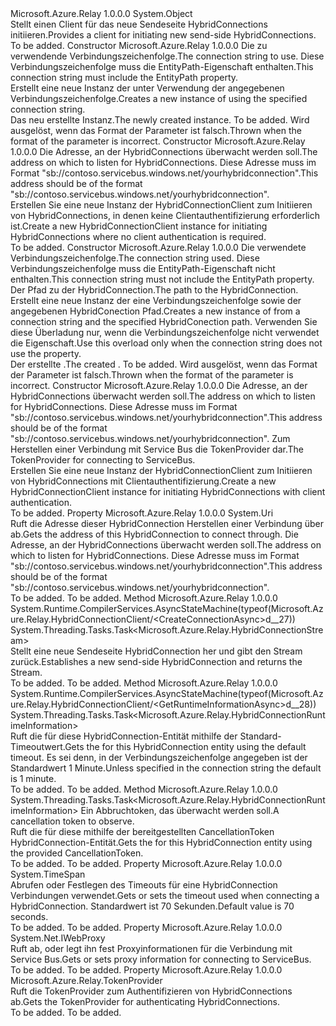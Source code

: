 <Type Name="HybridConnectionClient" FullName="Microsoft.Azure.Relay.HybridConnectionClient">
  <TypeSignature Language="C#" Value="public class HybridConnectionClient" />
  <TypeSignature Language="ILAsm" Value=".class public auto ansi beforefieldinit HybridConnectionClient extends System.Object" />
  <TypeSignature Language="DocId" Value="T:Microsoft.Azure.Relay.HybridConnectionClient" />
  <TypeSignature Language="VB.NET" Value="Public Class HybridConnectionClient" />
  <TypeSignature Language="F#" Value="type HybridConnectionClient = class" />
  <AssemblyInfo>
    <AssemblyName>Microsoft.Azure.Relay</AssemblyName>
    <AssemblyVersion>1.0.0.0</AssemblyVersion>
  </AssemblyInfo>
  <Base>
    <BaseTypeName>System.Object</BaseTypeName>
  </Base>
  <Interfaces />
  <Docs>
    <summary>
            <span data-ttu-id="f7968-101">Stellt einen Client für das neue Sendeseite HybridConnections initiieren.</span><span class="sxs-lookup"><span data-stu-id="f7968-101">Provides a client for initiating new send-side HybridConnections.</span></span>
            </summary>
    <remarks>To be added.</remarks>
  </Docs>
  <Members>
    <Member MemberName=".ctor">
      <MemberSignature Language="C#" Value="public HybridConnectionClient (string connectionString);" />
      <MemberSignature Language="ILAsm" Value=".method public hidebysig specialname rtspecialname instance void .ctor(string connectionString) cil managed" />
      <MemberSignature Language="DocId" Value="M:Microsoft.Azure.Relay.HybridConnectionClient.#ctor(System.String)" />
      <MemberSignature Language="VB.NET" Value="Public Sub New (connectionString As String)" />
      <MemberSignature Language="F#" Value="new Microsoft.Azure.Relay.HybridConnectionClient : string -&gt; Microsoft.Azure.Relay.HybridConnectionClient" Usage="new Microsoft.Azure.Relay.HybridConnectionClient connectionString" />
      <MemberType>Constructor</MemberType>
      <AssemblyInfo>
        <AssemblyName>Microsoft.Azure.Relay</AssemblyName>
        <AssemblyVersion>1.0.0.0</AssemblyVersion>
      </AssemblyInfo>
      <Parameters>
        <Parameter Name="connectionString" Type="System.String" />
      </Parameters>
      <Docs>
        <param name="connectionString"><span data-ttu-id="f7968-102">Die zu verwendende Verbindungszeichenfolge.</span><span class="sxs-lookup"><span data-stu-id="f7968-102">The connection string to use.</span></span>  <span data-ttu-id="f7968-103">Diese Verbindungszeichenfolge muss die EntityPath-Eigenschaft enthalten.</span><span class="sxs-lookup"><span data-stu-id="f7968-103">This connection string must include the EntityPath property.</span></span></param>
        <summary><span data-ttu-id="f7968-104">Erstellt eine neue Instanz der <see cref="T:Microsoft.Azure.Relay.HybridConnectionClient" /> unter Verwendung der angegebenen Verbindungszeichenfolge.</span><span class="sxs-lookup"><span data-stu-id="f7968-104">Creates a new instance of <see cref="T:Microsoft.Azure.Relay.HybridConnectionClient" /> using the specified connection string.</span></span></summary>
        <returns><span data-ttu-id="f7968-105">Das neu erstellte <see cref="T:Microsoft.Azure.Relay.HybridConnectionClient" /> Instanz.</span><span class="sxs-lookup"><span data-stu-id="f7968-105">The newly created <see cref="T:Microsoft.Azure.Relay.HybridConnectionClient" /> instance.</span></span></returns>
        <remarks>To be added.</remarks>
        <exception cref="T:System.ArgumentException"><span data-ttu-id="f7968-106">Wird ausgelöst, wenn das Format der <paramref name="connectionString" /> Parameter ist falsch.</span><span class="sxs-lookup"><span data-stu-id="f7968-106">Thrown when the format of the <paramref name="connectionString" /> parameter is incorrect.</span></span></exception>
      </Docs>
    </Member>
    <Member MemberName=".ctor">
      <MemberSignature Language="C#" Value="public HybridConnectionClient (Uri address);" />
      <MemberSignature Language="ILAsm" Value=".method public hidebysig specialname rtspecialname instance void .ctor(class System.Uri address) cil managed" />
      <MemberSignature Language="DocId" Value="M:Microsoft.Azure.Relay.HybridConnectionClient.#ctor(System.Uri)" />
      <MemberSignature Language="VB.NET" Value="Public Sub New (address As Uri)" />
      <MemberSignature Language="F#" Value="new Microsoft.Azure.Relay.HybridConnectionClient : Uri -&gt; Microsoft.Azure.Relay.HybridConnectionClient" Usage="new Microsoft.Azure.Relay.HybridConnectionClient address" />
      <MemberType>Constructor</MemberType>
      <AssemblyInfo>
        <AssemblyName>Microsoft.Azure.Relay</AssemblyName>
        <AssemblyVersion>1.0.0.0</AssemblyVersion>
      </AssemblyInfo>
      <Parameters>
        <Parameter Name="address" Type="System.Uri" />
      </Parameters>
      <Docs>
        <param name="address"><span data-ttu-id="f7968-107">Die Adresse, an der HybridConnections überwacht werden soll.</span><span class="sxs-lookup"><span data-stu-id="f7968-107">The address on which to listen for HybridConnections.</span></span>  <span data-ttu-id="f7968-108">Diese Adresse muss im Format "sb://contoso.servicebus.windows.net/yourhybridconnection".</span><span class="sxs-lookup"><span data-stu-id="f7968-108">This address should be of the format "sb://contoso.servicebus.windows.net/yourhybridconnection".</span></span></param>
        <summary>
            <span data-ttu-id="f7968-109">Erstellen Sie eine neue Instanz der HybridConnectionClient zum Initiieren von HybridConnections, in denen keine Clientauthentifizierung erforderlich ist.</span><span class="sxs-lookup"><span data-stu-id="f7968-109">Create a new HybridConnectionClient instance for initiating HybridConnections where no client authentication is required.</span></span>
            </summary>
        <remarks>To be added.</remarks>
      </Docs>
    </Member>
    <Member MemberName=".ctor">
      <MemberSignature Language="C#" Value="public HybridConnectionClient (string connectionString, string path);" />
      <MemberSignature Language="ILAsm" Value=".method public hidebysig specialname rtspecialname instance void .ctor(string connectionString, string path) cil managed" />
      <MemberSignature Language="DocId" Value="M:Microsoft.Azure.Relay.HybridConnectionClient.#ctor(System.String,System.String)" />
      <MemberSignature Language="VB.NET" Value="Public Sub New (connectionString As String, path As String)" />
      <MemberSignature Language="F#" Value="new Microsoft.Azure.Relay.HybridConnectionClient : string * string -&gt; Microsoft.Azure.Relay.HybridConnectionClient" Usage="new Microsoft.Azure.Relay.HybridConnectionClient (connectionString, path)" />
      <MemberType>Constructor</MemberType>
      <AssemblyInfo>
        <AssemblyName>Microsoft.Azure.Relay</AssemblyName>
        <AssemblyVersion>1.0.0.0</AssemblyVersion>
      </AssemblyInfo>
      <Parameters>
        <Parameter Name="connectionString" Type="System.String" />
        <Parameter Name="path" Type="System.String" />
      </Parameters>
      <Docs>
        <param name="connectionString"><span data-ttu-id="f7968-110">Die verwendete Verbindungszeichenfolge.</span><span class="sxs-lookup"><span data-stu-id="f7968-110">The connection string used.</span></span> <span data-ttu-id="f7968-111">Diese Verbindungszeichenfolge muss die EntityPath-Eigenschaft nicht enthalten.</span><span class="sxs-lookup"><span data-stu-id="f7968-111">This connection string must not include the EntityPath property.</span></span></param>
        <param name="path"><span data-ttu-id="f7968-112">Der Pfad zu der HybridConnection.</span><span class="sxs-lookup"><span data-stu-id="f7968-112">The path to the HybridConnection.</span></span></param>
        <summary><span data-ttu-id="f7968-113">Erstellt eine neue Instanz der <see cref="T:Microsoft.Azure.Relay.HybridConnectionClient" /> eine Verbindungszeichenfolge sowie der angegebenen HybridConection Pfad.</span><span class="sxs-lookup"><span data-stu-id="f7968-113">Creates a new instance of <see cref="T:Microsoft.Azure.Relay.HybridConnectionClient" /> from a connection string and the specified HybridConection path.</span></span> <span data-ttu-id="f7968-114">Verwenden Sie diese Überladung nur, wenn die Verbindungszeichenfolge nicht verwendet die <see cref="P:Microsoft.Azure.Relay.RelayConnectionStringBuilder.EntityPath" /> Eigenschaft.</span><span class="sxs-lookup"><span data-stu-id="f7968-114">Use this overload only when the connection string does not use the <see cref="P:Microsoft.Azure.Relay.RelayConnectionStringBuilder.EntityPath" /> property.</span></span></summary>
        <returns><span data-ttu-id="f7968-115">Der erstellte <see cref="T:Microsoft.Azure.Relay.HybridConnectionClient" />.</span><span class="sxs-lookup"><span data-stu-id="f7968-115">The created <see cref="T:Microsoft.Azure.Relay.HybridConnectionClient" />.</span></span></returns>
        <remarks>To be added.</remarks>
        <exception cref="T:System.ArgumentException"><span data-ttu-id="f7968-116">Wird ausgelöst, wenn das Format der <paramref name="connectionString" /> Parameter ist falsch.</span><span class="sxs-lookup"><span data-stu-id="f7968-116">Thrown when the format of the <paramref name="connectionString" /> parameter is incorrect.</span></span></exception>
      </Docs>
    </Member>
    <Member MemberName=".ctor">
      <MemberSignature Language="C#" Value="public HybridConnectionClient (Uri address, Microsoft.Azure.Relay.TokenProvider tokenProvider);" />
      <MemberSignature Language="ILAsm" Value=".method public hidebysig specialname rtspecialname instance void .ctor(class System.Uri address, class Microsoft.Azure.Relay.TokenProvider tokenProvider) cil managed" />
      <MemberSignature Language="DocId" Value="M:Microsoft.Azure.Relay.HybridConnectionClient.#ctor(System.Uri,Microsoft.Azure.Relay.TokenProvider)" />
      <MemberSignature Language="F#" Value="new Microsoft.Azure.Relay.HybridConnectionClient : Uri * Microsoft.Azure.Relay.TokenProvider -&gt; Microsoft.Azure.Relay.HybridConnectionClient" Usage="new Microsoft.Azure.Relay.HybridConnectionClient (address, tokenProvider)" />
      <MemberType>Constructor</MemberType>
      <AssemblyInfo>
        <AssemblyName>Microsoft.Azure.Relay</AssemblyName>
        <AssemblyVersion>1.0.0.0</AssemblyVersion>
      </AssemblyInfo>
      <Parameters>
        <Parameter Name="address" Type="System.Uri" />
        <Parameter Name="tokenProvider" Type="Microsoft.Azure.Relay.TokenProvider" />
      </Parameters>
      <Docs>
        <param name="address"><span data-ttu-id="f7968-117">Die Adresse, an der HybridConnections überwacht werden soll.</span><span class="sxs-lookup"><span data-stu-id="f7968-117">The address on which to listen for HybridConnections.</span></span>  <span data-ttu-id="f7968-118">Diese Adresse muss im Format "sb://contoso.servicebus.windows.net/yourhybridconnection".</span><span class="sxs-lookup"><span data-stu-id="f7968-118">This address should be of the format "sb://contoso.servicebus.windows.net/yourhybridconnection".</span></span></param>
        <param name="tokenProvider"><span data-ttu-id="f7968-119">Zum Herstellen einer Verbindung mit Service Bus die TokenProvider dar.</span><span class="sxs-lookup"><span data-stu-id="f7968-119">The TokenProvider for connecting to ServiceBus.</span></span></param>
        <summary>
            <span data-ttu-id="f7968-120">Erstellen Sie eine neue Instanz der HybridConnectionClient zum Initiieren von HybridConnections mit Clientauthentifizierung.</span><span class="sxs-lookup"><span data-stu-id="f7968-120">Create a new HybridConnectionClient instance for initiating HybridConnections with client authentication.</span></span>
            </summary>
        <remarks>To be added.</remarks>
      </Docs>
    </Member>
    <Member MemberName="Address">
      <MemberSignature Language="C#" Value="public Uri Address { get; }" />
      <MemberSignature Language="ILAsm" Value=".property instance class System.Uri Address" />
      <MemberSignature Language="DocId" Value="P:Microsoft.Azure.Relay.HybridConnectionClient.Address" />
      <MemberSignature Language="VB.NET" Value="Public ReadOnly Property Address As Uri" />
      <MemberSignature Language="F#" Value="member this.Address : Uri" Usage="Microsoft.Azure.Relay.HybridConnectionClient.Address" />
      <MemberType>Property</MemberType>
      <AssemblyInfo>
        <AssemblyName>Microsoft.Azure.Relay</AssemblyName>
        <AssemblyVersion>1.0.0.0</AssemblyVersion>
      </AssemblyInfo>
      <ReturnValue>
        <ReturnType>System.Uri</ReturnType>
      </ReturnValue>
      <Docs>
        <summary>
            <span data-ttu-id="f7968-121">Ruft die Adresse dieser HybridConnection Herstellen einer Verbindung über ab.</span><span class="sxs-lookup"><span data-stu-id="f7968-121">Gets the address of this HybridConnection to connect through.</span></span> <span data-ttu-id="f7968-122">Die Adresse, an der HybridConnections überwacht werden soll.</span><span class="sxs-lookup"><span data-stu-id="f7968-122">The address on which to listen for HybridConnections.</span></span>
            <span data-ttu-id="f7968-123">Diese Adresse muss im Format "sb://contoso.servicebus.windows.net/yourhybridconnection".</span><span class="sxs-lookup"><span data-stu-id="f7968-123">This address should be of the format "sb://contoso.servicebus.windows.net/yourhybridconnection".</span></span>
            </summary>
        <value>To be added.</value>
        <remarks>To be added.</remarks>
      </Docs>
    </Member>
    <Member MemberName="CreateConnectionAsync">
      <MemberSignature Language="C#" Value="public System.Threading.Tasks.Task&lt;Microsoft.Azure.Relay.HybridConnectionStream&gt; CreateConnectionAsync ();" />
      <MemberSignature Language="ILAsm" Value=".method public hidebysig instance class System.Threading.Tasks.Task`1&lt;class Microsoft.Azure.Relay.HybridConnectionStream&gt; CreateConnectionAsync() cil managed" />
      <MemberSignature Language="DocId" Value="M:Microsoft.Azure.Relay.HybridConnectionClient.CreateConnectionAsync" />
      <MemberSignature Language="VB.NET" Value="Public Function CreateConnectionAsync () As Task(Of HybridConnectionStream)" />
      <MemberSignature Language="F#" Value="member this.CreateConnectionAsync : unit -&gt; System.Threading.Tasks.Task&lt;Microsoft.Azure.Relay.HybridConnectionStream&gt;" Usage="hybridConnectionClient.CreateConnectionAsync " />
      <MemberType>Method</MemberType>
      <AssemblyInfo>
        <AssemblyName>Microsoft.Azure.Relay</AssemblyName>
        <AssemblyVersion>1.0.0.0</AssemblyVersion>
      </AssemblyInfo>
      <Attributes>
        <Attribute>
          <AttributeName>System.Runtime.CompilerServices.AsyncStateMachine(typeof(Microsoft.Azure.Relay.HybridConnectionClient/&lt;CreateConnectionAsync&gt;d__27))</AttributeName>
        </Attribute>
      </Attributes>
      <ReturnValue>
        <ReturnType>System.Threading.Tasks.Task&lt;Microsoft.Azure.Relay.HybridConnectionStream&gt;</ReturnType>
      </ReturnValue>
      <Parameters />
      <Docs>
        <summary>
            <span data-ttu-id="f7968-124">Stellt eine neue Sendeseite HybridConnection her und gibt den Stream zurück.</span><span class="sxs-lookup"><span data-stu-id="f7968-124">Establishes a new send-side HybridConnection and returns the Stream.</span></span>
            </summary>
        <returns>To be added.</returns>
        <remarks>To be added.</remarks>
      </Docs>
    </Member>
    <Member MemberName="GetRuntimeInformationAsync">
      <MemberSignature Language="C#" Value="public System.Threading.Tasks.Task&lt;Microsoft.Azure.Relay.HybridConnectionRuntimeInformation&gt; GetRuntimeInformationAsync ();" />
      <MemberSignature Language="ILAsm" Value=".method public hidebysig instance class System.Threading.Tasks.Task`1&lt;class Microsoft.Azure.Relay.HybridConnectionRuntimeInformation&gt; GetRuntimeInformationAsync() cil managed" />
      <MemberSignature Language="DocId" Value="M:Microsoft.Azure.Relay.HybridConnectionClient.GetRuntimeInformationAsync" />
      <MemberSignature Language="VB.NET" Value="Public Function GetRuntimeInformationAsync () As Task(Of HybridConnectionRuntimeInformation)" />
      <MemberSignature Language="F#" Value="member this.GetRuntimeInformationAsync : unit -&gt; System.Threading.Tasks.Task&lt;Microsoft.Azure.Relay.HybridConnectionRuntimeInformation&gt;" Usage="hybridConnectionClient.GetRuntimeInformationAsync " />
      <MemberType>Method</MemberType>
      <AssemblyInfo>
        <AssemblyName>Microsoft.Azure.Relay</AssemblyName>
        <AssemblyVersion>1.0.0.0</AssemblyVersion>
      </AssemblyInfo>
      <Attributes>
        <Attribute>
          <AttributeName>System.Runtime.CompilerServices.AsyncStateMachine(typeof(Microsoft.Azure.Relay.HybridConnectionClient/&lt;GetRuntimeInformationAsync&gt;d__28))</AttributeName>
        </Attribute>
      </Attributes>
      <ReturnValue>
        <ReturnType>System.Threading.Tasks.Task&lt;Microsoft.Azure.Relay.HybridConnectionRuntimeInformation&gt;</ReturnType>
      </ReturnValue>
      <Parameters />
      <Docs>
        <summary>
            <span data-ttu-id="f7968-125">Ruft die <see cref="T:Microsoft.Azure.Relay.HybridConnectionRuntimeInformation" /> für diese HybridConnection-Entität mithilfe der Standard-Timeoutwert.</span><span class="sxs-lookup"><span data-stu-id="f7968-125">Gets the <see cref="T:Microsoft.Azure.Relay.HybridConnectionRuntimeInformation" /> for this HybridConnection entity using the default timeout.</span></span>
            <span data-ttu-id="f7968-126">Es sei denn, in der Verbindungszeichenfolge angegeben ist der Standardwert 1 Minute.</span><span class="sxs-lookup"><span data-stu-id="f7968-126">Unless specified in the connection string the default is 1 minute.</span></span>
            </summary>
        <returns>To be added.</returns>
        <remarks>To be added.</remarks>
      </Docs>
    </Member>
    <Member MemberName="GetRuntimeInformationAsync">
      <MemberSignature Language="C#" Value="public System.Threading.Tasks.Task&lt;Microsoft.Azure.Relay.HybridConnectionRuntimeInformation&gt; GetRuntimeInformationAsync (System.Threading.CancellationToken cancellationToken);" />
      <MemberSignature Language="ILAsm" Value=".method public hidebysig instance class System.Threading.Tasks.Task`1&lt;class Microsoft.Azure.Relay.HybridConnectionRuntimeInformation&gt; GetRuntimeInformationAsync(valuetype System.Threading.CancellationToken cancellationToken) cil managed" />
      <MemberSignature Language="DocId" Value="M:Microsoft.Azure.Relay.HybridConnectionClient.GetRuntimeInformationAsync(System.Threading.CancellationToken)" />
      <MemberSignature Language="F#" Value="member this.GetRuntimeInformationAsync : System.Threading.CancellationToken -&gt; System.Threading.Tasks.Task&lt;Microsoft.Azure.Relay.HybridConnectionRuntimeInformation&gt;" Usage="hybridConnectionClient.GetRuntimeInformationAsync cancellationToken" />
      <MemberType>Method</MemberType>
      <AssemblyInfo>
        <AssemblyName>Microsoft.Azure.Relay</AssemblyName>
        <AssemblyVersion>1.0.0.0</AssemblyVersion>
      </AssemblyInfo>
      <ReturnValue>
        <ReturnType>System.Threading.Tasks.Task&lt;Microsoft.Azure.Relay.HybridConnectionRuntimeInformation&gt;</ReturnType>
      </ReturnValue>
      <Parameters>
        <Parameter Name="cancellationToken" Type="System.Threading.CancellationToken" />
      </Parameters>
      <Docs>
        <param name="cancellationToken"><span data-ttu-id="f7968-127">Ein Abbruchtoken, das überwacht werden soll.</span><span class="sxs-lookup"><span data-stu-id="f7968-127">A cancellation token to observe.</span></span></param>
        <summary>
            <span data-ttu-id="f7968-128">Ruft die <see cref="T:Microsoft.Azure.Relay.HybridConnectionRuntimeInformation" /> für diese mithilfe der bereitgestellten CancellationToken HybridConnection-Entität.</span><span class="sxs-lookup"><span data-stu-id="f7968-128">Gets the <see cref="T:Microsoft.Azure.Relay.HybridConnectionRuntimeInformation" /> for this HybridConnection entity using the provided CancellationToken.</span></span>
            </summary>
        <returns>To be added.</returns>
        <remarks>To be added.</remarks>
      </Docs>
    </Member>
    <Member MemberName="OperationTimeout">
      <MemberSignature Language="C#" Value="public TimeSpan OperationTimeout { get; set; }" />
      <MemberSignature Language="ILAsm" Value=".property instance valuetype System.TimeSpan OperationTimeout" />
      <MemberSignature Language="DocId" Value="P:Microsoft.Azure.Relay.HybridConnectionClient.OperationTimeout" />
      <MemberSignature Language="VB.NET" Value="Public Property OperationTimeout As TimeSpan" />
      <MemberSignature Language="F#" Value="member this.OperationTimeout : TimeSpan with get, set" Usage="Microsoft.Azure.Relay.HybridConnectionClient.OperationTimeout" />
      <MemberType>Property</MemberType>
      <AssemblyInfo>
        <AssemblyName>Microsoft.Azure.Relay</AssemblyName>
        <AssemblyVersion>1.0.0.0</AssemblyVersion>
      </AssemblyInfo>
      <ReturnValue>
        <ReturnType>System.TimeSpan</ReturnType>
      </ReturnValue>
      <Docs>
        <summary>
            <span data-ttu-id="f7968-129">Abrufen oder Festlegen des Timeouts für eine HybridConnection Verbindungen verwendet.</span><span class="sxs-lookup"><span data-stu-id="f7968-129">Gets or sets the timeout used when connecting a HybridConnection.</span></span>  <span data-ttu-id="f7968-130">Standardwert ist 70 Sekunden.</span><span class="sxs-lookup"><span data-stu-id="f7968-130">Default value is 70 seconds.</span></span>
            </summary>
        <value>To be added.</value>
        <remarks>To be added.</remarks>
      </Docs>
    </Member>
    <Member MemberName="Proxy">
      <MemberSignature Language="C#" Value="public System.Net.IWebProxy Proxy { get; set; }" />
      <MemberSignature Language="ILAsm" Value=".property instance class System.Net.IWebProxy Proxy" />
      <MemberSignature Language="DocId" Value="P:Microsoft.Azure.Relay.HybridConnectionClient.Proxy" />
      <MemberSignature Language="VB.NET" Value="Public Property Proxy As IWebProxy" />
      <MemberSignature Language="F#" Value="member this.Proxy : System.Net.IWebProxy with get, set" Usage="Microsoft.Azure.Relay.HybridConnectionClient.Proxy" />
      <MemberType>Property</MemberType>
      <AssemblyInfo>
        <AssemblyName>Microsoft.Azure.Relay</AssemblyName>
        <AssemblyVersion>1.0.0.0</AssemblyVersion>
      </AssemblyInfo>
      <ReturnValue>
        <ReturnType>System.Net.IWebProxy</ReturnType>
      </ReturnValue>
      <Docs>
        <summary>
            <span data-ttu-id="f7968-131">Ruft ab, oder legt ihn fest Proxyinformationen für die Verbindung mit Service Bus.</span><span class="sxs-lookup"><span data-stu-id="f7968-131">Gets or sets proxy information for connecting to ServiceBus.</span></span>
            </summary>
        <value>To be added.</value>
        <remarks>To be added.</remarks>
      </Docs>
    </Member>
    <Member MemberName="TokenProvider">
      <MemberSignature Language="C#" Value="public Microsoft.Azure.Relay.TokenProvider TokenProvider { get; }" />
      <MemberSignature Language="ILAsm" Value=".property instance class Microsoft.Azure.Relay.TokenProvider TokenProvider" />
      <MemberSignature Language="DocId" Value="P:Microsoft.Azure.Relay.HybridConnectionClient.TokenProvider" />
      <MemberSignature Language="VB.NET" Value="Public ReadOnly Property TokenProvider As TokenProvider" />
      <MemberSignature Language="F#" Value="member this.TokenProvider : Microsoft.Azure.Relay.TokenProvider" Usage="Microsoft.Azure.Relay.HybridConnectionClient.TokenProvider" />
      <MemberType>Property</MemberType>
      <AssemblyInfo>
        <AssemblyName>Microsoft.Azure.Relay</AssemblyName>
        <AssemblyVersion>1.0.0.0</AssemblyVersion>
      </AssemblyInfo>
      <ReturnValue>
        <ReturnType>Microsoft.Azure.Relay.TokenProvider</ReturnType>
      </ReturnValue>
      <Docs>
        <summary>
            <span data-ttu-id="f7968-132">Ruft die TokenProvider zum Authentifizieren von HybridConnections ab.</span><span class="sxs-lookup"><span data-stu-id="f7968-132">Gets the TokenProvider for authenticating HybridConnections.</span></span>
            </summary>
        <value>To be added.</value>
        <remarks>To be added.</remarks>
      </Docs>
    </Member>
  </Members>
</Type>